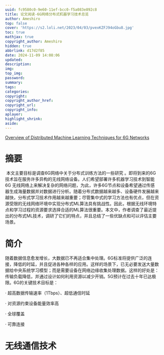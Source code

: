 ```yaml
---
uuid: fc9580c0-9e60-11ef-bcc0-f5a083e892c8
title: 论文阅读-6G网络分布式机器学习技术总览
author: Ameshiro
top: false
cover: 'https://s2.loli.net/2023/04/03/pvexKZFJ94oGbu8.jpg'
toc: true
mathjax: true
copyright_author: Ameshiro
hidden: true
abbrlink: d17d2f85
date: 2024-11-09 14:08:06
updated:
description:
img:
top_img:
password:
summary:
tags:
categories:
copyright:
copyright_author_href:
copyright_url:
copyright_info:
aplayer:
highlight_shrink:
aside:
---
```


[Overview of Distributed Machine Learning Techniques for 6G Networks](https://www.mdpi.com/1999-4893/15/6/210)

# 摘要

​	本文主要目标是调查6G网络中关于分布式训练方法的一些研究 。即将到来的6G技术旨在服务许多异构的无线网络设备。人们希望部署许多机器学习技术到智能6G 无线网络上来解决复杂的网络问题，为此，许多6G节点和设备希望通过传感器生成海量数据并对数据进行分析。随着分布式数据越来越多、设备硬件发展越来越快，分布式学习技术作用越来越重要；尽管集中式的学习方法也有优点，但在资源受限的无线网络环境中实现分布式ML算法具有挑战性。因此，根据无线环境特点和学习过程的资源要求选择合适的ML算法很重要。本文中，作者调查了最近提出的分布式ML技术，调研了它们的特点，并且总结了一些优缺点和可以评估主要场景。

# 简介

​	随着数据信息愈发增长，大数据已不再适合集中处理。6G标准将提供广泛的连接，降低的时延，并且促进各种各样的应用。这样的场景下，已无必要发送大量数据给中央系统学习模型；而是需要设备在网络边缘收集处理数据。这样的好处是：传输负载降低，并通过设计如何利用资源以减少开销。5G预计在过去十年已达极限。6G的关键技术目标是：

· 超高数据传输速率（1Tbps）、超低通信时延

· 对资源约束设备能量效率高

· 全球覆盖

· 可靠连接

# 无线通信技术

​		










































